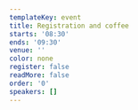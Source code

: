 ```yaml
---
templateKey: event
title: Registration and coffee
starts: '08:30'
ends: '09:30'
venue: ''
color: none
register: false
readMore: false
order: '0'
speakers: []
---
```


